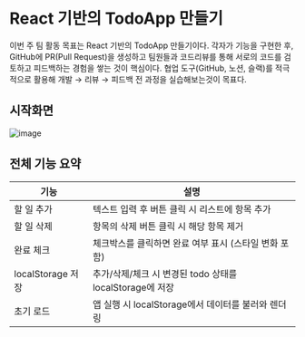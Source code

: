 # React 기반의 TodoApp 만들기
이번 주 팀 활동 목표는 React 기반의 TodoApp 만들기이다. 각자가 기능을 구현한 후, GitHub에 PR(Pull Request)을 생성하고 팀원들과 코드리뷰를 통해 서로의 코드를 검토하고 피드백하는 경험을 쌓는 것이 핵심이다.
협업 도구(GitHub, 노션, 슬랙)를 적극적으로 활용해 개발 → 리뷰 → 피드백 전 과정을 실습해보는것이 목표다.


## 시작화면
![image](https://github.com/user-attachments/assets/27b7ef3d-07d3-485d-8ed7-6abaaff6c70f)



## 전체 기능 요약
| 기능           |설명                           |
|----------------|-------------------------------|
|할 일 추가       |텍스트 입력 후 버튼 클릭 시 리스트에 항목 추가           |
|할 일 삭제       |항목의 삭제 버튼 클릭 시 해당 항목 제거       |
|완료 체크        |체크박스를 클릭하면 완료 여부 표시 (스타일 변화 포함)|
|localStorage 저장|추가/삭제/체크 시 변경된 todo 상태를 localStorage에 저장|
|초기 로드        |앱 실행 시 localStorage에서 데이터를 불러와 렌더링|
